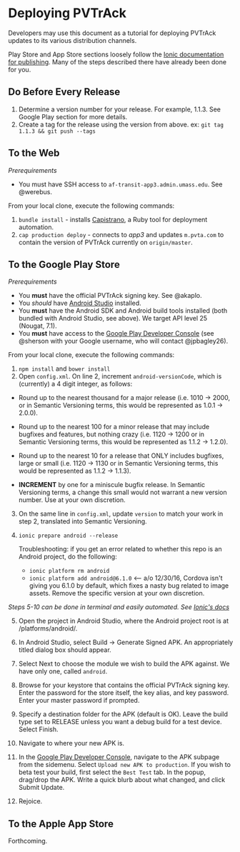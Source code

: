 # Deploying PVTrAck

Developers may use this document as a tutorial for deploying PVTrAck updates to its various distribution channels.

Play Store and App Store sections loosely follow the [Ionic documentation for publishing](http://ionicframework.com/docs/guide/publishing.html). Many of the steps described there have already been done for you.

## Do Before Every Release

1. Determine a version number for your release. For example, 1.1.3. See Google Play section for more details.
2. Create a tag for the release using the version from above. ex: `git tag 1.1.3 && git push --tags`


## To the Web

_Prerequirements_
- You must have SSH access to `af-transit-app3.admin.umass.edu`. See @werebus.

From your local clone, execute the following commands:

1. `bundle install` - installs [Capistrano](http://capistranorb.com/), a Ruby tool for deployment automation.
2. `cap production deploy` - connects to _app3_ and updates `m.pvta.com` to contain the version of PVTrAck currently on `origin/master`.

## To the Google Play Store
_Prerequirements_
- You **must** have the official PVTrAck signing key. See @akaplo.
- You *should* have [Android Studio](https://developer.android.com/studio/index.html) installed.
- You **must** have the Android SDK and Android build tools installed (both bundled with Android Studio, see above). We target API level 25 (Nougat, 7.1).
- You **must** have access to the [Google Play Developer Console](play.google.com/apps/publish) (see @sherson with your Google username, who will contact @jpbagley26).

From your local clone, execute the following commands:

1. `npm install` and `bower install`
2. Open `config.xml`. On line 2, increment `android-versionCode`, which is (currently) a 4 digit integer, as follows:

  - Round up to the nearest thousand for a major release (i.e. 1010 -> 2000, or in Semantic Versioning terms, this would be represented as 1.0.1 -> 2.0.0).
  
  - Round up to the nearest 100 for a minor release that may include bugfixes and features, but nothing crazy (i.e. 1120 -> 1200 or in Semantic Versioning terms, this would be represented as 1.1.2 -> 1.2.0).

  - Round up to the nearest 10 for a release that ONLY includes bugfixes, large or small (i.e. 1120 -> 1130 or in Semantic Versioning terms, this would be represented as 1.1.2 -> 1.1.3).

  - **INCREMENT** by one for a miniscule bugfix release. In Semantic Versioning terms, a change this small would not warrant a new version number.  Use at your own discretion.
  
 
3. On the same line in `config.xml`, update `version` to match your work in step 2, translated into Semantic Versioning.

 
4. `ionic prepare android --release`
    
    Troubleshooting: if you get an error related to whether this repo is an Android project, do the following:
      - `ionic platform rm android`
      - `ionic platform add android@6.1.0` <-- a/o 12/30/16, Cordova isn't giving you 6.1.0 by default, which fixes a nasty bug related to image assets. Remove the specific version at your own discretion.
      
  *Steps 5-10 can be done in terminal and easily automated. See [Ionic's docs](http://ionicframework.com/docs/guide/publishing.html)*
   
5. Open the project in Android Studio, where the Android project root is at /platforms/android/.

6. In Android Studio, select Build -> Generate Signed APK. An appropriately titled dialog box should appear.
7. Select Next to choose the module we wish to build the APK against. We have only one, called `android`.
8. Browse for your keystore that contains the official PVTrAck signing key. Enter the password for the store itself, the key alias, and key password. Enter your master password if prompted.
9. Specify a destination folder for the APK (default is OK). Leave the build type set to RELEASE unless you want a debug build for a test device. Select Finish.
10. Navigate to where your new APK is.
11. In the [Google Play Developer Console](play.google.com/apps/publish), navigate to the APK subpage from the sidemenu.
Select `Upload new APK to production`. If you wish to beta test your build, first select the `Best Test` tab. In the popup, drag/drop the APK.  Write a quick blurb about what changed, and click Submit Update.
12. Rejoice.


## To the Apple App Store
Forthcoming.
